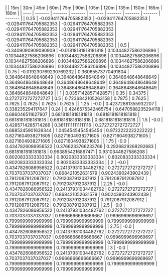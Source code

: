 | | 15m | 30m | 45m | 60m | 75m | 90m | 105m | 120m | 135m | 150m | 165m | 180m | 
| ---- | ------- | ------- | ------- | ------- | ------- | ------- | ------- | ------- |
| 0.25 | -0.029411764705882353 | -0.029411764705882353 | -0.029411764705882353 | -0.029411764705882353 | -0.029411764705882353 | -0.029411764705882353 | -0.029411764705882353 | -0.029411764705882353 | -0.029411764705882353 | -0.029411764705882353 | -0.029411764705882353 | -0.029411764705882353 | 
| 0.5 | -0.3409090909090909 | -0.01818181818181818 | 0.10344827586206896 | 0.10344827586206896 | 0.10344827586206896 | 0.10344827586206896 | 0.10344827586206896 | 0.10344827586206896 | 0.10344827586206896 | 0.10344827586206896 | 0.10344827586206896 | 0.10344827586206896 | 
| 0.75 | -0.019230769230769232 | 0.36065573770491804 | 0.3648648648648649 | 0.3648648648648649 | 0.3648648648648649 | 0.3648648648648649 | 0.3648648648648649 | 0.3648648648648649 | 0.3648648648648649 | 0.3648648648648649 | 0.3648648648648649 | 0.3648648648648649 | 
| 1 | 0.03571428571428571 | 0.35 | 0.34375 | 0.2727272727272727 | 0.5 | 0.7236842105263158 | 0.7875 | 0.7625 | 0.7625 | 0.7625 | 0.7625 | 0.7625 | 
| 1.25 | -0.0 | 0.42372881355932207 | 0.338235294117647 | 0.24 | 0.4246575342465754 | 0.6470588235294118 | 0.686046511627907 | 0.6818181818181818 | 0.6818181818181818 | 0.6818181818181818 | 0.6818181818181818 | 0.6818181818181818 | 
| 1.5 | -0.0 | 0.4285714285714286 | 0.36111111111111116 | 0.2727272727272727 | 0.6885245901639344 | 1.0454545454545454 | 0.9722222222222222 | 0.8271604938271605 | 0.8271604938271605 | 0.8271604938271605 | 0.8271604938271605 | 0.8271604938271605 | 
| 1.75 | -0.0 | 0.4347826086956522 | 0.3766233766233766 | 0.2926829268292683 | 0.6818181818181818 | 0.9638554216867471 | 0.9310344827586208 | 0.8020833333333334 | 0.8020833333333334 | 0.8020833333333334 | 0.8020833333333334 | 0.8020833333333334 | 
| 2 | -0.0 | 0.4347826086956522 | 0.24137931034482762 | 0.2727272727272727 | 0.7037037037037037 | 0.868421052631579 | 0.9024390243902439 | 0.7912087912087912 | 0.7912087912087912 | 0.7912087912087912 | 0.7912087912087912 | 0.7912087912087912 | 
| 2.25 | -0.0 | 0.4347826086956522 | 0.24137931034482762 | 0.2727272727272727 | 0.7037037037037037 | 0.868421052631579 | 0.9024390243902439 | 0.7912087912087912 | 0.7912087912087912 | 0.7912087912087912 | 0.7912087912087912 | 0.7912087912087912 | 
| 2.5 | -0.0 | 0.4347826086956522 | 0.24137931034482762 | 0.2727272727272727 | 0.7037037037037037 | 0.9666666666666667 | 0.9696969696969697 | 0.7999999999999999 | 0.7999999999999999 | 0.7999999999999999 | 0.7999999999999999 | 0.7999999999999999 | 
| 2.75 | -0.0 | 0.4347826086956522 | 0.24137931034482762 | 0.2727272727272727 | 0.7037037037037037 | 0.9666666666666667 | 0.9696969696969697 | 0.7999999999999999 | 0.7999999999999999 | 0.7999999999999999 | 0.7999999999999999 | 0.7999999999999999 | 
| 3 | -0.0 | 0.4347826086956522 | 0.24137931034482762 | 0.2727272727272727 | 0.7037037037037037 | 0.9666666666666667 | 0.9696969696969697 | 0.7999999999999999 | 0.7999999999999999 | 0.7999999999999999 | 0.7999999999999999 | 0.7999999999999999 | 
